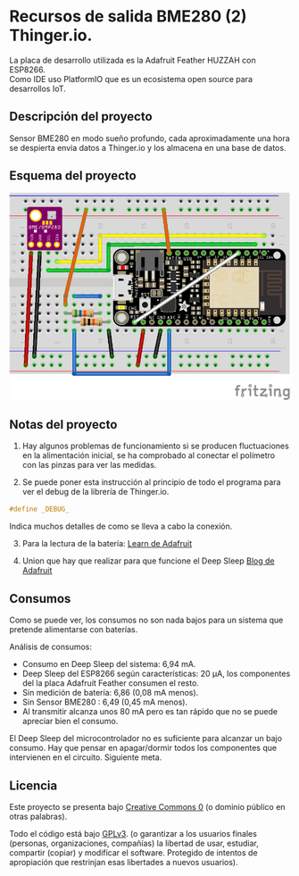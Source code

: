# Recursos de salida BME280 (2) Thinger.io.

La placa de desarrollo utilizada es la Adafruit Feather HUZZAH con ESP8266.  
Como IDE uso PlatformIO que es un ecosistema open source para desarrollos IoT.  

## Descripción del proyecto

Sensor BME280 en modo sueño profundo, cada aproximadamente una hora se despierta envia datos a Thinger.io y los almacena en una base de datos.

## Esquema del proyecto

![Esquema proyecto](https://raw.githubusercontent.com/moisesfa/Proyectos_ESP8266/master/ThingerIO_Rec_Salida/Rec_Salida_02/img/adafruit_deep_sleep.png)

## Notas del proyecto

1. Hay algunos problemas de funcionamiento si se producen fluctuaciones en la alimentación inicial, se ha comprobado al conectar el polímetro con las pinzas para ver las medidas.

2. Se puede poner esta instrucción al principio de todo el programa para ver el debug de la librería de Thinger.io.
```c
#define _DEBUG_
```
Indica muchos detalles de como se lleva a cabo la conexión. 

3. Para la lectura de la batería: [Learn de Adafruit](https://learn.adafruit.com/using-ifttt-with-adafruit-io/wiring#battery-tracking)

4. Union que hay que realizar para que funcione el Deep Sleep [Blog de Adafruit](https://blog.adafruit.com/2018/07/17/put-the-adafruit-huzzah-feather-esp8266-to-deep-sleep-with-one-wire-and-one-line-of-code/)


## Consumos 

Como se puede ver, los consumos no son nada bajos para un sistema que pretende alimentarse con baterías. 

Análisis de consumos:

* Consumo en Deep Sleep del sistema: 6,94 mA.
* Deep Sleep del ESP8266 según características: 20 μA, los componentes del la placa Adafruit Feather consumen el resto.
* Sin medición de batería: 6,86 (0,08 mA menos).
* Sin Sensor BME280 : 6,49 (0,45 mA menos).
* Al transmitir alcanza unos 80 mA pero es tan rápido que no se puede apreciar bien el consumo. 

El Deep Sleep del microcontrolador no es suficiente para alcanzar un bajo consumo. Hay que pensar en apagar/dormir todos los componentes que intervienen en el circuito. Siguiente meta. 


## Licencia

Este proyecto se presenta bajo [Creative Commons 0](https://creativecommons.org/publicdomain/zero/1.0/) (o dominio público en otras palabras). 

Todo el código está bajo [GPLv3](https://www.gnu.org/licenses/gpl-3.0.en.html). (o garantizar a los usuarios finales (personas, organizaciones, compañías) la libertad de usar, estudiar, compartir (copiar) y modificar el software. Protegido de intentos de apropiación que restrinjan esas libertades a nuevos usuarios).